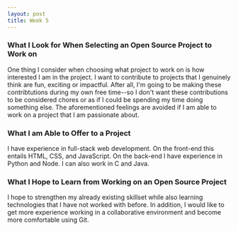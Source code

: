 ```yaml
---
layout: post
title: Week 5
---
```


### What I Look for When Selecting an Open Source Project to Work on
One thing I consider when choosing what project to work on is how interested I am in the project. I want to contribute to projects that I genuinely think are fun, exciting or impactful. After all, I'm going to be making these contribtutions during my own free time--so I don't want these contributions to be considered chores or as if I could be spending my time doing something else. The aforementioned feelings are avoided if I am able to work on a project that I am passionate about. 

### What I am Able to Offer to a Project
I have experience in full-stack web development. On the front-end this entails HTML, CSS, and JavaScript. On the back-end I have experience in Python and Node. I can also work in C and Java.

### What I Hope to Learn from Working on an Open Source Project
I hope to strengthen my already existing skillset while also learning technologies that I have not worked with before. In addition, I would like to get more experience working in a collaborative environment and become more comfortable using Git.
